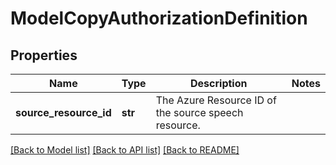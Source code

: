 # ModelCopyAuthorizationDefinition

## Properties
Name | Type | Description | Notes
------------ | ------------- | ------------- | -------------
**source_resource_id** | **str** | The Azure Resource ID of the source speech resource. | 

[[Back to Model list]](../README.md#documentation-for-models) [[Back to API list]](../README.md#documentation-for-api-endpoints) [[Back to README]](../README.md)


